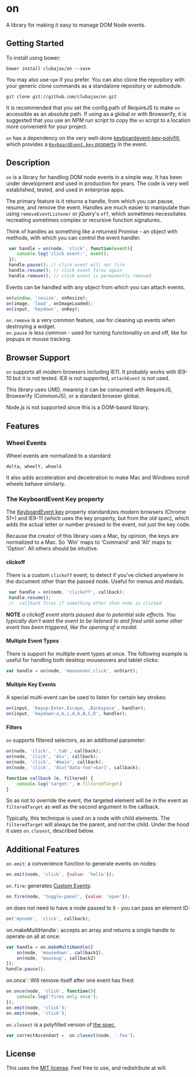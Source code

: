 # on

A library for making it easy to manage DOM Node events.

## Getting Started

To install using bower:

	bower install clubajax/on --save

You may also use `npm` if you prefer. You can also clone the repository with your generic clone commands as a standalone 
repository or submodule.
	  
	git clone git://github.com/clubajax/on.git
                                      
It is recommended that you set the config.path of RequireJS to make `on` accessible as an absolute
path. If using as a global or with Browserify, it is suggested that you use an *NPM run script* to
copy the `on` script to a location more convenient for your project.

`on` has a dependency on the very well-done [keyboardevent-key-polyfill](https://github.com/cvan/keyboardevent-key-polyfill),
which provides a [`KeyboardEvent.key` property](https://developer.mozilla.org/en-US/docs/Web/API/KeyboardEvent/key) in the event.

## Description

`on` is a library for handling DOM node events in a simple way. It has been under development and used in
production for years. The code is very well established, tested, and used in enterprise apps.

The primary feature is it returns a handle, from which you can pause, resume, and remove the event.
Handles are much easier to manipulate than using `removeEventListener` or jQuery's `off`, which
sometimes necessitates recreating sometimes complex or recursive function signatures.

Think of handles as something like a returned Promise - an object with methods, with which you can
control the event handler.
```jsx harmony
 var handle = on(node, 'click', function(event){
    console.log('click event:', event);
 });
 handle.pause(); // click event will not fire
 handle.resume(); // click event fires again
 handle.remove(); // click event is permanently removed
```
Events can be handled with any object from which you can attach events.
```jsx harmony
on(window, 'resize', onResize);
on(image, 'load', onImageLoaded);
on(input, 'keydown', onKey);
```
`on.remove` is a very common feature, use for cleaning up events when destroying a widget.  
`on.pause` is less common - used for turning functionality on and off, like for popups or mouse tracking.

## Browser Support

`on` supports all modern browsers including IE11. It probably works with IE9-10 but it is not tested.
IE8 is not supported, `attachEvent` is not used.

This library uses UMD, meaning it can be consumed with RequireJS, Browserify (CommonJS),
or a standard browser global.

Node.js is not supported since this is a DOM-based library.

## Features

### Wheel Events
Wheel events are normalized to a standard:
	
	delta, wheelY, wheelX
	
It also adds acceleration and deceleration to make Mac and Windows scroll wheels behave similarly.

### The KeyboardEvent Key property
The [KeyboardEvent key](https://developer.mozilla.org/en-US/docs/Web/API/KeyboardEvent) property standardizes modern browsers 
(Chrome 51+) and IE9-11 (which uses the key property, but from the old spec), 
which adds the actual letter or number pressed to the event, not just the key code.

Because the creator of this library uses a Mac, by opinion, the keys are normalized to a Mac. So 'Win' maps to 'Command'
and 'Alt' maps to 'Option'. All others should be intuitive.

#### clickoff
There is a custom `clickoff` event, to detect if you've clicked anywhere in the document
other than the passed node. Useful for menus and modals.
```jsx harmony
 var handle = on(node, 'clickoff', callback);
 handle.resume();
 //  callback fires if something other than node is clicked
```
**NOTE** _a clickoff event starts paused due to potential side effects. You typically don't want the event
to be listened to and fired until some other event has been triggered, like the opening of a modal._

#### Multiple Event Types
There is support for multiple event types at once. The following example is useful for handling
both desktop mouseovers and tablet clicks:
```jsx harmony
var handle = on(node, 'mouseover,click', onStart);
```
#### Multiple Key Events
A special multi-event can be used to listen for certain key strokes:
```jsx harmony
on(input, 'keyup:Enter,Escape, ,Backspace', handler);
on(input, 'keydown:a,b,c,d,A,B,C,D', handler);
````

#### Filters
`on` supports filtered selectors, as an additional parameter:
```jsx harmony
on(node, 'click', '.tab', callback);
on(node, 'click', 'div', callback);
on(node, 'click', '#main', callback);
on(node, 'click', 'div["data-foo"=bar]', callback);

function callback (e, filtered) {
	console.log('target:', e.filteredTarget)
}
````

So as not to override the event, the targeted element will be in the event as `filteredTarget` as well as
the second argument in the callback.

Typically, this technique is used on a node with child elements. The `filteredTarget` will always be the parent, and 
not the child. Under the hood it uses `on.closest`, described below.

## Additional Features

`on.emit`: a convenience function to generate events on nodes:
```jsx harmony
on.emit(node, 'click', {value: 'hello'});
```
`on.fire`: generates [Custom Events](https://developer.mozilla.org/en-US/docs/Web/API/CustomEvent/CustomEvent):
```jsx harmony
on.fire(node, 'toggle-panel', {value: 'open'});

```
    
on does not need to have a node passed to it - you can pass an element ID:
```jsx harmony
on('mynode', 'click', callback);
```
on.makeMultiHandle`: accepts an array and returns a single handle to operate on all at once:
```jsx harmony
var handle = on.makeMultiHandle([
    on(node, 'mousedown', callback1),
    on(node, 'mouseup', callback2)
]);
handle.pause();
```
on.once`: Will remove itself after one event has fired:
```jsx harmony
on.once(node, 'click', function(){
    console.log('fires only once');
});
on.emit(node, 'click');
on.emit(node, 'click');
```

`on.closest` is a polyfilled version of [the spec](https://developer.mozilla.org/en-US/docs/Web/API/Element/closest), 
```jsx harmony
var correctAscendant =  on.closest(node, '.foo');
```

## License

This uses the [MIT license](./LICENSE). Feel free to use, and redistribute at will.